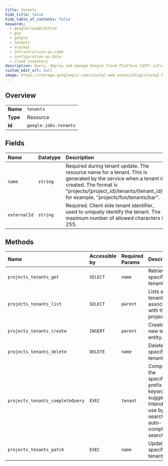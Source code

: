 ```yaml
---
title: tenants
hide_title: false
hide_table_of_contents: false
keywords:
  - googlecloudplatform
  - gcp
  - google
  - tenants
  - stackql
  - infrastructure-as-code
  - configuration-as-data
  - cloud inventory
description: Query, deploy and manage Google Cloud Platform (GCP) infrastructure and resources using SQL
custom_edit_url: null
image: https://storage.googleapis.com/stackql-web-assets/blog/stackql-blog-post-featured-image.png
---
```

  
    

## Overview
<table><tbody>
<tr><td><b>Name</b></td><td><code>tenants</code></td></tr>
<tr><td><b>Type</b></td><td>Resource</td></tr>
<tr><td><b>Id</b></td><td><code>google.jobs.tenants</code></td></tr>
</tbody></table>

## Fields
| Name | Datatype | Description |
|:-----|:---------|:------------|
| `name` | `string` | Required during tenant update. The resource name for a tenant. This is generated by the service when a tenant is created. The format is "projects/{project_id}/tenants/{tenant_id}", for example, "projects/foo/tenants/bar". |
| `externalId` | `string` | Required. Client side tenant identifier, used to uniquely identify the tenant. The maximum number of allowed characters is 255. |
## Methods
| Name | Accessible by | Required Params | Description |
|:-----|:--------------|:----------------|:------------|
| `projects_tenants_get` | `SELECT` | `name` | Retrieves specified tenant. |
| `projects_tenants_list` | `SELECT` | `parent` | Lists all tenants associated with the project. |
| `projects_tenants_create` | `INSERT` | `parent` | Creates a new tenant entity. |
| `projects_tenants_delete` | `DELETE` | `name` | Deletes specified tenant. |
| `projects_tenants_completeQuery` | `EXEC` | `tenant` | Completes the specified prefix with keyword suggestions. Intended for use by a job search auto-complete search box. |
| `projects_tenants_patch` | `EXEC` | `name` | Updates specified tenant. |
